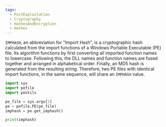 ```yaml
---
tags:
  - PostExploitation
  - Cryptography
  - HashesAndEncryption
  - Hashes
---
```


`IMPHASH`, an abbreviation for "Import Hash", is a cryptographic hash calculated from the import functions of a Windows Portable Executable (PE) file. Its algorithm functions by first converting all imported function names to lowercase. Following this, the DLL names and function names are fused together and arranged in alphabetical order. Finally, an MD5 hash is generated from the resulting string. 
Therefore, two PE files with identical import functions, in the same sequence, will share an `IMPHASH` value.

```python
import sys
import pefile
import peutils

pe_file = sys.argv[1]
pe = pefile.PE(pe_file)
imphash = pe.get_imphash()

print(imphash)

